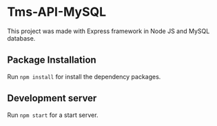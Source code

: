 # Tms-API-MySQL

This project was made with Express framework in Node JS and MySQL database.


## Package Installation

Run `npm install` for install the dependency packages. 

## Development server

Run `npm start` for a start server. 

